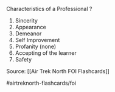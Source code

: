 Characteristics of a Professional
?
1. Sincerity
2. Appearance
3. Demeanor
4. Self Improvement
5. Profanity (none)
6. Accepting of the learner
7. Safety

Source: [[Air Trek North FOI Flashcards]]

#airtreknorth-flashcards/foi